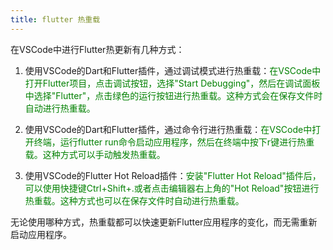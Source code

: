 ```yaml
---
title: flutter 热重载
---
```

在VSCode中进行Flutter热更新有几种方式：

1. 使用VSCode的Dart和Flutter插件，通过调试模式进行热重载：<span style="color: green">在VSCode中打开Flutter项目，点击调试按钮，选择"Start Debugging"，然后在调试面板中选择"Flutter"，点击绿色的运行按钮进行热重载。这种方式会在保存文件时自动进行热重载。</span>

2. 使用VSCode的Dart和Flutter插件，通过命令行进行热重载：<span style="color: green">在VSCode中打开终端，运行flutter run命令启动应用程序，然后在终端中按下r键进行热重载。这种方式可以手动触发热重载。</span>

3. 使用VSCode的Flutter Hot Reload插件：<span style="color: green">安装"Flutter Hot Reload"插件后，可以使用快捷键Ctrl+Shift+.或者点击编辑器右上角的"Hot Reload"按钮进行热重载。这种方式也可以在保存文件时自动进行热重载。</span>

无论使用哪种方式，热重载都可以快速更新Flutter应用程序的变化，而无需重新启动应用程序。


